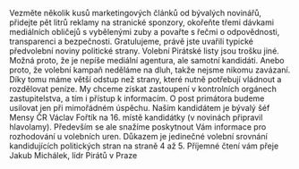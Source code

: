 Vezměte několik kusů marketingových článků od bývalých novinářů, přidejte pět litrů reklamy na stranické sponzory, okořeňte třemi dávkami mediálních obličejů s vybělenými zuby a povařte s řečmi o odpovědnosti, transparenci a bezpečnosti. Gratulujeme, právě jste uvařili typické předvolební noviny politické strany. Volební Pirátské listy jsou trošku jiné. Možná proto, že je nepíše mediální agentura, ale samotní kandidáti. Anebo proto, že volební kampaň neděláme na dluh, takže nejsme nikomu zavázaní. Díky tomu máme větší odstup než strany, které nutně potřebují vládnout a rozdělovat peníze. My chceme získat zastoupení v kontrolních orgánech zastupitelstva, a tím i přístup k informacím. O post primátora budeme usilovat jen při mimořádném úspěchu. Naším kandidátem je bývalý šéf Mensy ČR Václav Fořtík na 16. místě kandidátky (v novinách připravil hlavolamy). Především se ale snažíme poskytnout Vám informace pro rozhodování u volebních uren. Důkazem je jedinečné volební srovnání kandidujících politických stran na straně 4 až 5. Příjemné čtení vám přeje Jakub Michálek, lídr Pirátů v Praze
